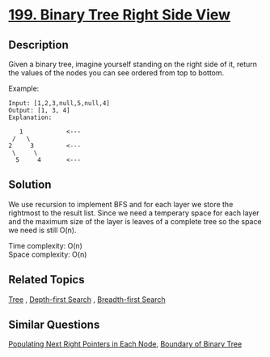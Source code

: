 # [199. Binary Tree Right Side View](https://leetcode.com/problems/binary-tree-right-side-view)

## Description

Given a binary tree, imagine yourself standing on the right side of it, return the values of the nodes you can see ordered from top to bottom.

Example:

```
Input: [1,2,3,null,5,null,4]
Output: [1, 3, 4]
Explanation:

   1            <---
 /   \
2     3         <---
 \     \
  5     4       <---
```

## Solution

We use recursion to implement BFS and for each layer we store the rightmost to the result list. Since we need a temperary space for each layer and the maximum size of the layer is leaves of a complete tree so the space we need is still O(n).

Time complexity: O(n)<br>
Space complexity: O(n)

## Related Topics

[Tree](https://leetcode.com/tag/tree/) , [Depth-first Search](https://leetcode.com/tag/depth-first-search/) , [Breadth-first Search](https://leetcode.com/tag/breadth-first-search/) 

## Similar Questions

[Populating Next Right Pointers in Each Node](https://leetcode.com/problems/populating-next-right-pointers-in-each-node/), [Boundary of Binary Tree](https://leetcode.com/problems/boundary-of-binary-tree/)
